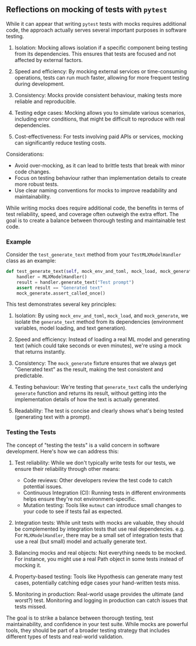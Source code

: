 ## Reflections on mocking of tests with `pytest`

While it can appear that writing `pytest` tests with mocks requires additional code, the approach actually serves several important purposes in software testing.

1. Isolation: Mocking allows isolation if a specific component being testing from its dependencies. This ensures that tests are focused and not affected by external factors.

2. Speed and efficiency: By mocking external services or time-consuming operations, tests can run much faster, allowing for more frequent testing during development.

3. Consistency: Mocks provide consistent behaviour, making tests more reliable and reproducible.

4. Testing edge cases: Mocking allows you to simulate various scenarios, including error conditions, that might be difficult to reproduce with real dependencies.

5. Cost-effectiveness: For tests involving paid APIs or services, mocking can significantly reduce testing costs.

Considerations:

- Avoid over-mocking, as it can lead to brittle tests that break with minor code changes.
- Focus on testing behaviour rather than implementation details to create more robust tests.
- Use clear naming conventions for mocks to improve readability and maintainability.

While writing mocks does require additional code, the benefits in terms of test reliability, speed, and coverage often outweigh the extra effort. The goal is to create a balance between thorough testing and maintainable test code.

### Example

Consider the `test_generate_text` method from your `TestMLXModelHandler` class as an example:

```python
def test_generate_text(self, mock_env_and_toml, mock_load, mock_generate):
    handler = MLXModelHandler()
    result = handler.generate_text("Test prompt")
    assert result == "Generated text"
    mock_generate.assert_called_once()
```

This test demonstrates several key principles:

1. Isolation: By using `mock_env_and_toml`, `mock_load`, and `mock_generate`, we isolate the `generate_text` method from its dependencies (environment variables, model loading, and text generation).

2. Speed and efficiency: Instead of loading a real ML model and generating text (which could take seconds or even minutes), we're using a mock that returns instantly.

3. Consistency: The `mock_generate` fixture ensures that we always get "Generated text" as the result, making the test consistent and predictable.

4. Testing behaviour: We're testing that `generate_text` calls the underlying `generate` function and returns its result, without getting into the implementation details of how the text is actually generated.

5. Readability: The test is concise and clearly shows what's being tested (generating text with a prompt).

### Testing the Tests

The concept of "testing the tests" is a valid concern in software development. Here's how we can address this:

1. Test reliability: While we don't typically write tests for our tests, we ensure their reliability through other means:

   - Code reviews: Other developers review the test code to catch potential issues.
   - Continuous Integration (CI): Running tests in different environments helps ensure they're not environment-specific.
   - Mutation testing: Tools like `mutmut` can introduce small changes to your code to see if tests fail as expected.

2. Integration tests: While unit tests with mocks are valuable, they should be complemented by integration tests that use real dependencies. e.g. For `MLXModelHandler`, there may be a small set of integration tests that use a real (but small) model and actually generate text.

3. Balancing mocks and real objects: Not everything needs to be mocked. For instance, you might use a real Path object in some tests instead of mocking it.

4. Property-based testing: Tools like Hypothesis can generate many test cases, potentially catching edge cases your hand-written tests miss.

5. Monitoring in production: Real-world usage provides the ultimate (and worst?) test. Monitoring and logging in production can catch issues that tests missed.

The goal is to strike a balance between thorough testing, test maintainability, and confidence in your test suite. While mocks are powerful tools, they should be part of a broader testing strategy that includes different types of tests and real-world validation.